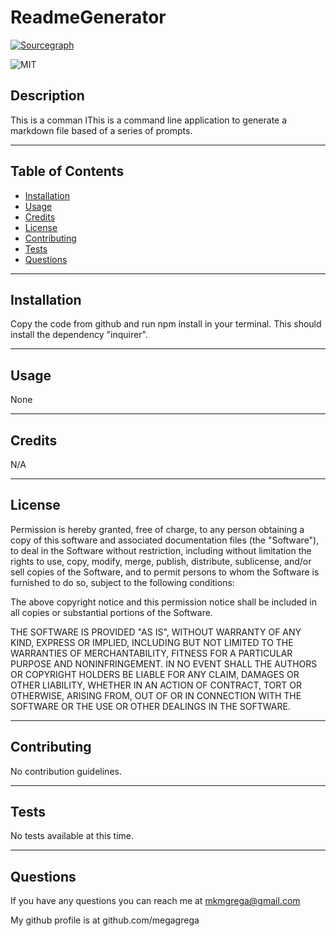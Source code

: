 
# ReadmeGenerator

[![Sourcegraph](https://sourcegraph.com/github.com/megagrega/ReadmeGenerator/-/badge.svg)](https://sourcegraph.com/github.com/megagrega/ReadmeGenerator?badge)

![MIT](https://img.shields.io/badge/license-MIT-green)

## Description



This is a comman lThis is a command line application to generate a markdown file based of a series of prompts.

---
        
## Table of Contents
        
* [Installation](#installation)
* [Usage](#usage)
* [Credits](#credits)
* [License](#license)
* [Contributing](#contributing)
* [Tests](#tests)
* [Questions](#questions)

---
        
## Installation
        
Copy the code from github and run npm install in your terminal. This should install the dependency "inquirer".

---
        
## Usage 
        
None

---
        
## Credits
        
N/A

---
        
## License
        
Permission is hereby granted, free of charge, to any person obtaining a copy of this software and associated documentation files (the "Software"), to deal in the Software without restriction, including without limitation the rights to use, copy, modify, merge, publish, distribute, sublicense, and/or sell copies of the Software, and to permit persons to whom the Software is furnished to do so, subject to the following conditions:
        
The above copyright notice and this permission notice shall be included in all copies or substantial portions of the Software.
        
THE SOFTWARE IS PROVIDED "AS IS", WITHOUT WARRANTY OF ANY KIND, EXPRESS OR IMPLIED, INCLUDING BUT NOT LIMITED TO THE WARRANTIES OF MERCHANTABILITY, FITNESS FOR A PARTICULAR PURPOSE AND NONINFRINGEMENT. IN NO EVENT SHALL THE AUTHORS OR COPYRIGHT HOLDERS BE LIABLE FOR ANY CLAIM, DAMAGES OR OTHER LIABILITY, WHETHER IN AN ACTION OF CONTRACT, TORT OR OTHERWISE, ARISING FROM, OUT OF OR IN CONNECTION WITH THE SOFTWARE OR THE USE OR OTHER DEALINGS IN THE SOFTWARE.

---
        
## Contributing

        
No contribution guidelines.

---
        
## Tests
        
No tests available at this time.

---
        
## Questions
        
If you have any questions you can reach me at mkmgrega@gmail.com

My github profile is at github.com/megagrega

